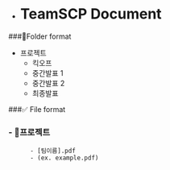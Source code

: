 - # TeamSCP Document

###📁Folder format

  - 프로젝트
     - 킥오프
     - 중간발표 1
     - 중간발표 2
     - 최종발표

###✅ File format
  
  ### - 📕프로젝트
          - [팀이름].pdf
          - (ex. example.pdf)
